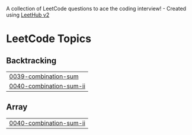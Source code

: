 A collection of LeetCode questions to ace the coding interview! - Created using [LeetHub v2](https://github.com/arunbhardwaj/LeetHub-2.0)
<!---LeetCode Topics Start-->
# LeetCode Topics
## Backtracking
|  |
| ------- |
| [0039-combination-sum](https://github.com/Iraianbu27/LeetCode-Solutions/tree/master/0039-combination-sum) |
| [0040-combination-sum-ii](https://github.com/Iraianbu27/LeetCode-Solutions/tree/master/0040-combination-sum-ii) |
## Array
|  |
| ------- |
| [0040-combination-sum-ii](https://github.com/Iraianbu27/LeetCode-Solutions/tree/master/0040-combination-sum-ii) |
<!---LeetCode Topics End-->
